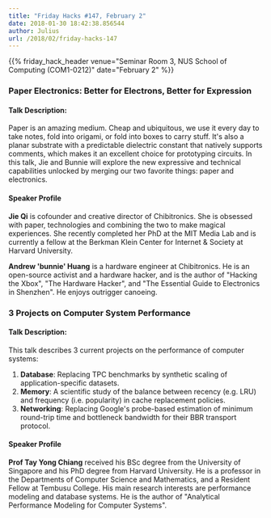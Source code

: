 ```yaml
---
title: "Friday Hacks #147, February 2"
date: 2018-01-30 18:42:38.856544
author: Julius
url: /2018/02/friday-hacks-147
---
```



{{% friday_hack_header venue="Seminar Room 3, NUS School of Computing (COM1-0212)" date="February 2" %}}


### Paper Electronics: Better for Electrons, Better for Expression

#### Talk Description:

Paper is an amazing medium. Cheap and ubiquitous, we use it every day to take
notes, fold into origami, or fold into boxes to carry stuff. It's also a planar
substrate with a predictable dielectric constant that natively supports comments,
which makes it an excellent choice for prototyping circuits. In this talk, Jie
and Bunnie will explore the new expressive and technical capabilities unlocked
by merging our two favorite things: paper and electronics.

#### Speaker Profile

**Jie Qi** is cofounder and creative director of Chibitronics. She is
obsessed with paper, technologies and combining the two to make magical
experiences. She recently completed her PhD at the MIT Media Lab and is
currently a fellow at the Berkman Klein Center for Internet & Society at
Harvard University.

**Andrew 'bunnie' Huang** is a hardware engineer at Chibitronics. He is an
open-source activist and a hardware hacker, and is the author of
"Hacking the Xbox", "The Hardware Hacker", and "The Essential Guide to
Electronics in Shenzhen". He enjoys outrigger canoeing.


### 3 Projects on Computer System Performance

#### Talk Description:

This talk describes 3 current projects on the performance of computer systems:


1. **Database**: Replacing TPC benchmarks by synthetic scaling of 
application-specific datasets.
2. **Memory**: A scientific study of the balance between recency (e.g. LRU) 
and frequency (i.e. popularity) in cache replacement policies.
3. **Networking**: Replacing Google's probe-based estimation of minimum 
round-trip time and bottleneck bandwidth for their BBR transport protocol.

#### Speaker Profile

**Prof Tay Yong Chiang** received his BSc degree from the University of Singapore
and his PhD degree from Harvard University.  He is a professor
in the Departments of Computer Science and Mathematics,
and a Resident Fellow at Tembusu College.
His main research interests are performance modeling and database systems.
He is the author of "Analytical Performance Modeling for Computer Systems".
